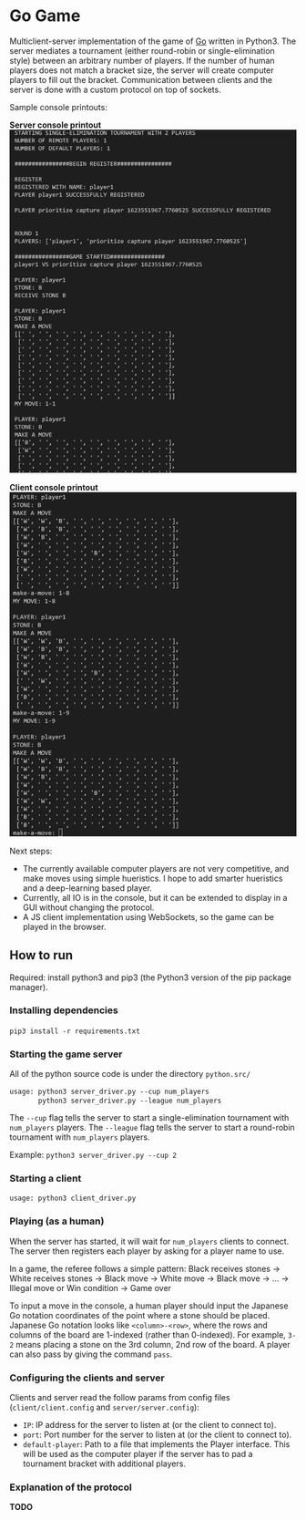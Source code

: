 # Go Game

Multiclient-server implementation of the game of [Go](https://en.wikipedia.org/wiki/Go_(game)) written in Python3.
The server mediates a tournament (either round-robin or single-elimination style) between an arbitrary number of
players. If the number of human players does not match a bracket size, the server will create computer players to fill
out the bracket.
Communication between clients and the server is done with a custom protocol on top of sockets.

Sample console printouts:

**Server console printout**
![Server console printout](docs/server_console_printout.png)

**Client console printout**
![Client console printout](docs/client_console_printout.png)

Next steps:
- The currently available computer players are not very competitive, and make moves using simple hueristics.
I hope to add smarter hueristics and a deep-learning based player.
- Currently, all IO is in the console, but it can be extended to display in a GUI
without changing the protocol.
- A JS client implementation using WebSockets, so the game can be played in the browser.

## How to run

Required: install python3 and pip3 (the Python3 version of the pip package manager).

### Installing dependencies
`pip3 install -r requirements.txt`

### Starting the game server
All of the python source code is under the directory `python.src/`

```
usage: python3 server_driver.py --cup num_players
       python3 server_driver.py --league num_players
```
The `--cup` flag tells the server to start a single-elimination tournament with `num_players` players.
The `--league` flag tells the server to start a round-robin tournament with `num_players` players.

Example:
`python3 server_driver.py --cup 2`

### Starting a client
```
usage: python3 client_driver.py
```

### Playing (as a human)
When the server has started, it will wait for `num_players` clients to connect.
The server then registers each player by asking for a player name to use.

In a game, the referee follows a simple pattern:
Black receives stones -> White receives stones -> 
Black move -> White move -> Black move -> ... -> Illegal move or Win condition -> Game over

To input a move in the console, a human player should input the Japanese Go notation coordinates of the point where a stone should be placed. Japanese Go notation looks like `<column>-<row>`, where
the rows and columns of the board are 1-indexed (rather than 0-indexed). For example, `3-2` means
placing a stone on the 3rd column, 2nd row of the board. A player can also pass by giving the command `pass`.


### Configuring the clients and server
Clients and server read the follow params from config files (`client/client.config` and `server/server.config`):
- `IP`: IP address for the server to listen at (or the client to connect to).
- `port`: Port number for the server to listen at (or the client to connect to).
- `default-player`: Path to a file that implements the Player interface. This will be used as the computer player if the server has to pad a tournament bracket with additional players.


### Explanation of the protocol
**TODO**